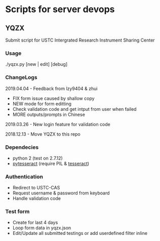# Scripts for server devops

## YQZX

Submit script for USTC Intergrated Research Instrument Sharing Center

### Usage

./yqzx.py [new | edit] [debug]

### ChangeLogs

2019.04.04 - Feedback from lzy9404 & zhui

* FIX form issue caused by shallow copy
* NEW mode for form editting
* Check validation code and get intput from user when failed
* MORE outputs/prompts in Chinese

2019.03.26 - New login feature for validation code

2018.12.13 - Move YQZX to this repo

### Dependecies

* python 2 (test on 2.7.12)
* [pytesseract](https://github.com/madmaze/pytesseract) (require PIL & [tesseract](https://github.com/tesseract-ocr/tesseract))

### Authentication

* Redirect to USTC-CAS
* Request username & password from keyboard
* Handle validation code

### Test form

* Create for last 4 days
* Loop form data in yqzx.json
* Edit/Update all submitted testings or add userdefined filter inline